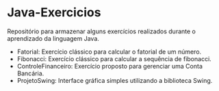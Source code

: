 # Java-Exercicios
Repositório para armazenar alguns exercícios realizados durante o aprendizado da linguagem Java.

- Fatorial: Exercício clássico para calcular o fatorial de um número.
- Fibonacci: Exercício clássico para calcular a sequência de fibonacci.
- ControleFinanceiro: Exercício proposto para gerenciar uma Conta Bancária.
- ProjetoSwing: Interface gráfica simples utilizando a biblioteca Swing.
